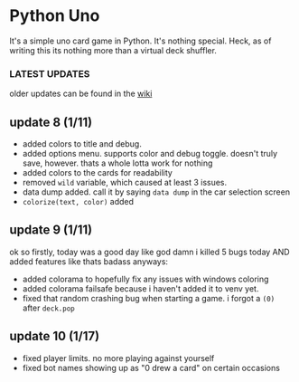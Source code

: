 # Python Uno
It's a simple uno card game in Python. It's nothing special. Heck, as of writing this its nothing more than a virtual deck shuffler.

### LATEST UPDATES
older updates can be found in the [wiki](https://github.com/Heckin-Doggo/uno/wiki/Update-Log)

## update 8 (1/11)
* added colors to title and debug.
* added options menu. supports color and debug toggle. doesn't truly save, however. thats a whole lotta work for nothing
* added colors to the cards for readability
* removed `wild` variable, which caused at least 3 issues.
* data dump added. call it by saying `data dump` in the car selection screen
* `colorize(text, color)` added

## update 9 (1/11) 
ok so firstly, today was a good day like god damn i killed 5 bugs today AND added features like thats badass
anyways:
* added colorama to hopefully fix any issues with windows coloring
* added colorama failsafe because i haven't added it to venv yet.
* fixed that random crashing bug when starting a game. i forgot a `(0)` after `deck.pop`

## update 10 (1/17)
* fixed player limits. no more playing against yourself
* fixed bot names showing up as "0 drew a card" on certain occasions
